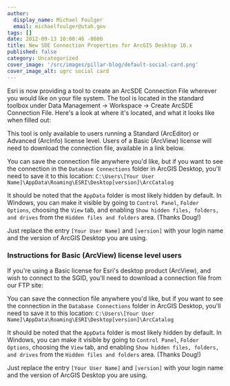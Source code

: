 ```yaml
---
author:
  display_name: Michael Foulger
  email: michaelfoulger@utah.gov
tags: []
date: 2012-09-13 10:00:46 -0600
title: New SDE Connection Properties for ArcGIS Desktop 10.x
published: false
category: Uncategorized
cover_image: '/src/images/pillar-blog/default-social-card.png'
cover_image_alt: ugrc social card
---
```


Esri is now providing a tool to create an ArcSDE Connection File wherever you would like on your file system. The tool is located in the standard toolbox under Data Management -&gt; Workspace -&gt; Create ArcSDE Connection File. Here's a look at where it's located, and what it looks like when filled out:

This tool is only available to users running a Standard (ArcEditor) or Advanced (ArcInfo) license level. Users of a Basic (ArcView) license will need to download the connection file, available in a link below.

You can save the connection file anywhere you'd like, but if you want to see the connection in the `Database Connections` folder in ArcGIS Desktop, you'll need to save it to this location: `C:\Users\[Your User Name]\AppData\Roaming\ESRI\Desktop[version]\ArcCatalog`

It should be noted that the `AppData` folder is most likely hidden by default. In Windows, you can make it visible by going to `Control Panel`, `Folder Options`, choosing the `View` tab, and enabling `Show hidden files, folders, and drives` from the `Hidden files and folders` area. (Thanks Doug!)

Just replace the entry `[Your User Name]` and `[version]` with your login name and the version of ArcGIS Desktop you are using.

### Instructions for Basic (ArcView) license level users

If you're using a Basic license for Esri's desktop product (ArcView), and wish to connect to the SGID, you'll need to download a connection file from our FTP site:

You can save the connection file anywhere you'd like, but if you want to see the connection in the `Database Connections` folder in ArcGIS Desktop, you'll need to save it to this location: `C:\Users\[Your User Name]\AppData\Roaming\ESRI\Desktop[version]\ArcCatalog`

It should be noted that the `AppData` folder is most likely hidden by default. In Windows, you can make it visible by going to `Control Panel`, `Folder Options`, choosing the `View` tab, and enabling `Show hidden files, folders, and drives` from the `Hidden files and folders` area. (Thanks Doug!)

Just replace the entry `[Your User Name]` and `[version]` with your login name and the version of ArcGIS Desktop you are using.
